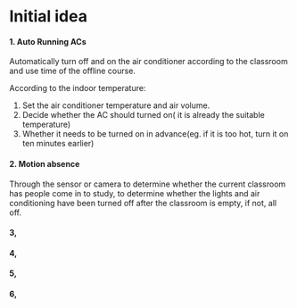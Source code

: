 # Initial idea

#### 1. Auto Running ACs

Automatically turn off and on the air conditioner according to the classroom and use time of the offline course.

According to the indoor temperature:

1. Set the air conditioner temperature and air volume.
2. Decide whether the AC should turned on( it is already the suitable temperature)
3. Whether it needs to be turned on in advance(eg. if it is too hot, turn it on ten minutes earlier)

#### 2. Motion absence

Through the sensor or camera to determine whether the current classroom has people come in to study, to determine whether the lights and air conditioning have been turned off after the classroom is empty, if not, all off.

#### 3,
#### 4, 
#### 5,
#### 6, 
